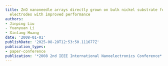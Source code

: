 ```yaml
---
title: ZnO nanoneedle arrays directly grown on bulk nickel substrate for Li ion battery
  electrodes with improved performance
authors:
- Jinping Liu
- Yuanyuan Li
- Xintang Huang
date: '2008-01-01'
publishDate: '2025-08-28T12:53:50.111677Z'
publication_types:
- paper-conference
publication: '*2008 2nd IEEE International Nanoelectronics Conference*'
---
```


